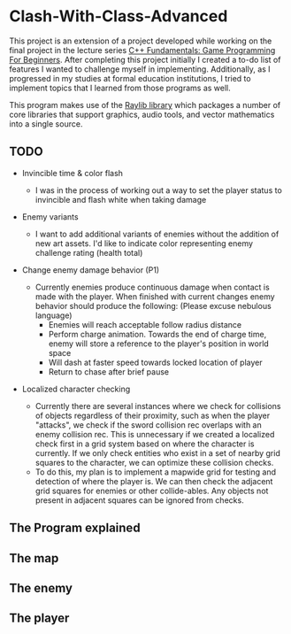 # Clash-With-Class-Advanced

This project is an extension of a project developed while working on the final project in the lecture series [C++ Fundamentals: Game Programming For Beginners](https://www.gamedev.tv/p/cpp-fundamentals). After completing this project initially I created a to-do list of features I wanted to challenge myself in implementing.
Additionally, as I progressed in my studies at formal education institutions, I tried to implement topics that I learned from those programs as well.

This program makes use of the [Raylib library](https://www.raylib.com/) which packages a number of core libraries that support graphics, audio tools, and vector mathematics into a single source.

## TODO

- Invincible time & color flash
  - I was in the process of working out a way to set the player status to invincible and flash white when taking damage

- Enemy variants
  - I want to add additional variants of enemies without the addition of new art assets. I'd like to indicate color representing enemy challenge rating (health total)

- Change enemy damage behavior (P1)
  - Currently enemies produce continuous damage when contact is made with the player. When finished with current changes enemy behavior should produce the following: (Please excuse nebulous language)
    - Enemies will reach acceptable follow radius distance
    - Perform charge animation. Towards the end of charge time, enemy will store a reference to the player's position in world space
    - Will dash at faster speed towards locked location of player
    - Return to chase after brief pause
   
- Localized character checking
  - Currently there are several instances where we check for collisions of objects regardless of their proximity, such as when the player "attacks", we check if the sword collision rec overlaps with an enemy collision rec. This is unnecessary if we created a localized check first in a grid system based on where the character is currently. If we only check entities who exist in a set of nearby grid squares to the character, we can optimize these collision checks.
  - To do this, my plan is to implement a mapwide grid for testing and detection of where the player is. We can then check the adjacent grid squares for enemies or other collide-ables. Any objects not present in adjacent squares can be ignored from checks.

## The Program explained

<DESCRIPTION SOON>

## The map

<DESCRIPTION SOON>

## The enemy

<DESCRIPTION SOON>

## The player

<DESCRIPTION SOON>
